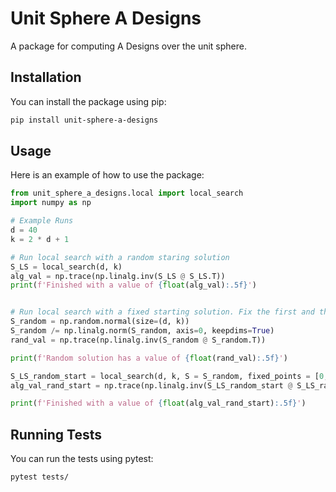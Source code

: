 # Unit Sphere A Designs

A package for computing A Designs over the unit sphere.

## Installation

You can install the package using pip:

```bash
pip install unit-sphere-a-designs
```

## Usage

Here is an example of how to use the package:

```python
from unit_sphere_a_designs.local import local_search
import numpy as np

# Example Runs
d = 40
k = 2 * d + 1

# Run local search with a random staring solution
S_LS = local_search(d, k)
alg_val = np.trace(np.linalg.inv(S_LS @ S_LS.T))
print(f'Finished with a value of {float(alg_val):.5f}')


# Run local search with a fixed starting solution. Fix the first and third vectors so they are not replaced by the algortihm.
S_random = np.random.normal(size=(d, k))
S_random /= np.linalg.norm(S_random, axis=0, keepdims=True)
rand_val = np.trace(np.linalg.inv(S_random @ S_random.T))

print(f'Random solution has a value of {float(rand_val):.5f}')

S_LS_random_start = local_search(d, k, S = S_random, fixed_points = [0, 1, 2])
alg_val_rand_start = np.trace(np.linalg.inv(S_LS_random_start @ S_LS_random_start.T))

print(f'Finished with a value of {float(alg_val_rand_start):.5f}')


```

## Running Tests

You can run the tests using pytest:

```bash
pytest tests/
```
